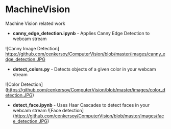 # MachineVision
Machine Vision related work

- **canny_edge_detection.ipynb** - Applies Canny Edge Detection to webcam stream

![Canny Image Detection] https://github.com/cenkersoy/ComputerVision/blob/master/images/canny_edge_detection.JPG

- **detect_colors.py** - Detects objects of a given color in your webcam stream

![Color Detection] (https://github.com/cenkersoy/ComputerVision/blob/master/images/color_detection.JPG)
- **detect_face.ipynb** - Uses Haar Cascades to detect faces in your webcam stream
![Face detection]  (https://github.com/cenkersoy/ComputerVision/blob/master/images/face_detection.JPG)
